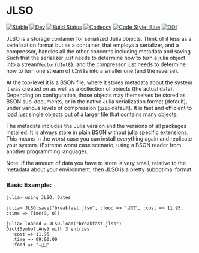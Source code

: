 # JLSO

[![Stable](https://img.shields.io/badge/docs-stable-blue.svg)](https://invenia.github.io/JLSO.jl/stable)
[![Dev](https://img.shields.io/badge/docs-dev-blue.svg)](https://invenia.github.io/JLSO.jl/dev)
[![Build Status](https://github.com/invenia/JLSO.jl/workflows/CI/badge.svg)](https://github.com/invenia/JLSO.jl/actions)
[![Codecov](https://codecov.io/gh/invenia/JLSO.jl/branch/master/graph/badge.svg)](https://codecov.io/gh/invenia/JLSO.jl)
[![Code Style: Blue](https://img.shields.io/badge/code%20style-blue-4495d1.svg)](https://github.com/invenia/BlueStyle)
[![DOI](https://zenodo.org/badge/170755855.svg)](https://zenodo.org/badge/latestdoi/170755855)


JLSO is a storage container for serialized Julia objects.
Think of it less as a serialization format but as a container,
that employs a serializer, and a compressor, handles all the other concerns including metadata and saving.
Such that the serializer just needs to determine how to turn a julia object into a stream`Vector{UInt8}`,
and the compressor just needs to determine how to turn one stream of `UInt8`s into a smaller one (and the reverse).


At the top-level it is a BSON file,
where it stores metadata about the system it was created on as well as a collection of objects (the actual data).
Depending on configuration, those objects may themselves be stored as BSON sub-documents,
or in the native Julia serialization format (default), under various levels of compression (`gzip` default).
It is fast and efficient to load just single objects out of a larger file that contains many objects.

The metadata includes the Julia version and the versions of all packages installed.
It is always store in plain BSON without julia specific extensions.
This means in the worst case you can install everything again and replicate your system.
(Extreme worst case scenario, using a BSON reader from another programming language).

Note: If the amount of data you have to store is very small, relative to the metadata about your environment, then JLSO is a pretty suboptimal format.


### Basic Example:

```
julia> using JLSO, Dates

julia> JLSO.save("breakfast.jlso", :food => "☕️🥓🍳", :cost => 11.95, :time => Time(9, 0))

julia> loaded = JLSO.load("breakfast.jlso")
Dict{Symbol,Any} with 3 entries:
  :cost => 11.95
  :time => 09:00:00
  :food => "☕️🥓🍳"
```
